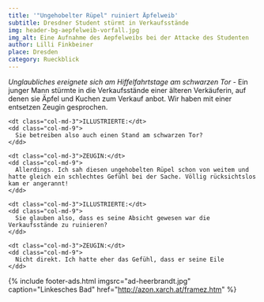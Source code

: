 ```yaml
---
title: '"Ungehobelter Rüpel" ruiniert Äpfelweib'
subtitle: Dresdner Student stürmt in Verkaufsstände
img: header-bg-aepfelweib-vorfall.jpg
img_alt: Eine Aufnahme des Aepfelweibs bei der Attacke des Studenten
author: Lilli Finkbeiner
place: Dresden
category: Rueckblick
---
```


_Unglaubliches ereignete sich am Hiffelfahrtstage am schwarzen Tor_ - Ein junger Mann stürmte in die Verkaufsstände einer älteren Verkäuferin, auf denen sie Äpfel und Kuchen zum Verkauf anbot. Wir haben mit einer entsetzen Zeugin gesprochen.

<!-- The conversation section -->
<div class="container container-fluid">
  <dl class="row">

    <dt class="col-md-3">ILLUSTRIERTE:</dt>
    <dd class="col-md-9">
      Sie betreiben also auch einen Stand am schwarzen Tor?
    </dd>

    <dt class="col-md-3">ZEUGIN:</dt>
    <dd class="col-md-9">
      Allerdings. Ich sah diesen ungehobelten Rüpel schon von weitem und hatte gleich ein schlechtes Gefühl bei der Sache. Völlig rücksichtslos kam er angerannt!
    </dd>

    <dt class="col-md-3">ILLUSTRIERTE:</dt>
    <dd class="col-md-9">
      Sie glauben also, dass es seine Absicht gewesen war die Verkaufsstände zu ruinieren?
    </dd>

    <dt class="col-md-3">ZEUGIN:</dt>
    <dd class="col-md-9">
      Nicht direkt. Ich hatte eher das Gefühl, dass er seine Eile
    </dd>
    

  </dl>
</div>

{% include footer-ads.html 
  imgsrc="ad-heerbrandt.jpg"
  caption="Linkesches Bad"
  href="http://azon.xarch.at/framez.htm"
%}
<!-- http://www.imdb.com/name/nm1312584/ -->
<!-- https://www.saechsische-dampfschiffahrt.de/fahrten/ueberblick/ -->
<!-- http://daskaffeehaus.us/ -->
<!-- https://die-illustrierte.github.io/ -->
<!-- http://rvwg.de/home/ REMOVE ARCHIVARIUS -->
<!-- https://www.lovescout24.de/ -->
<!-- http://azon.xarch.at/framez.htm -->